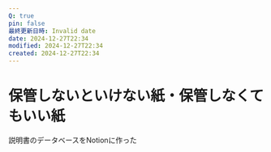 ```yaml
---
Q: true
pin: false
最終更新日時: Invalid date
date: 2024-12-27T22:34
modified: 2024-12-27T22:34
created: 2024-12-27T22:34
---
```

# 保管しないといけない紙・保管しなくてもいい紙

説明書のデータベースをNotionに作った